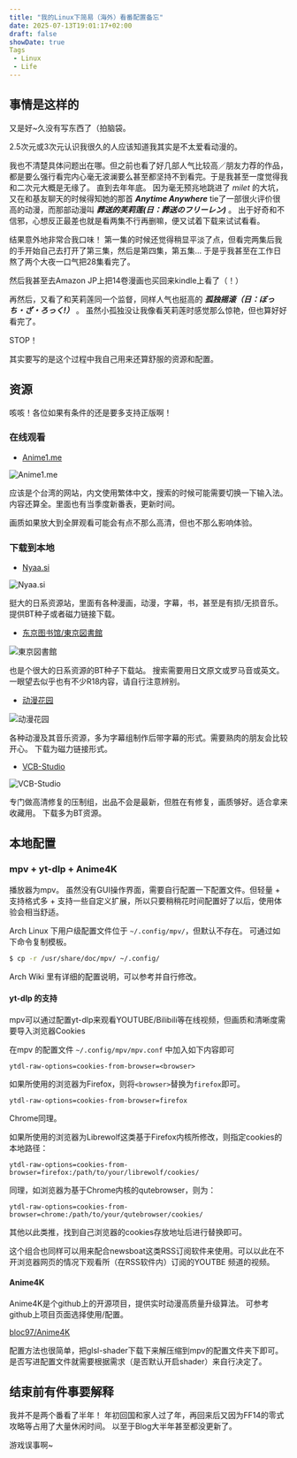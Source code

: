 ```yaml
---
title: "我的Linux下简易（海外）看番配置备忘"
date: 2025-07-13T19:01:17+02:00
draft: false
showDate: true
Tags
 - Linux
 - Life
---
```


## 事情是这样的

又是好~久没有写东西了（拍脑袋。

2.5次元或3次元认识我很久的人应该知道我其实是不太爱看动漫的。

我也不清楚具体问题出在哪。但之前也看了好几部人气比较高／朋友力荐的作品，都是要么强行看完内心毫无波澜要么甚至都坚持不到看完。于是我甚至一度觉得我和二次元大概是无缘了。
直到去年年底。
因为毫无预兆地跳进了 _milet_ 的大坑，又在和基友聊天的时候得知她的那首 ___Anytime Anywhere___ tie了一部很火评价很高的动漫，而那部动漫叫 ___葬送的芙莉莲(日：葬送のフリーレン)___ 。
出于好奇和不信邪，心想反正最差也就是看两集不行再删嘛，便又试着下载来试试看看。

结果意外地非常合我口味！
第一集的时候还觉得稍显平淡了点，但看完两集后我的手开始自己去打开了第三集，然后是第四集，第五集...
于是乎我甚至在工作日熬了两个大夜一口气把28集看完了。

然后我甚至去Amazon JP上把14卷漫画也买回来kindle上看了（！）

再然后，又看了和芙莉莲同一个监督，同样人气也挺高的 ___孤独摇滚（日：ぼっち・ざ・ろっく!）___ 。
虽然小孤独没让我像看芙莉莲时感觉那么惊艳，但也算好好看完了。

STOP！

其实要写的是这个过程中我自己用来还算舒服的资源和配置。

## 资源

咳咳！各位如果有条件的还是要多支持正版啊！

### 在线观看

- [Anime1.me](https://anime1.me/)

![Anime1.me](/img/img-2025-07-13-20-07-51.png)

应该是个台湾的网站，内文使用繁体中文，搜索的时候可能需要切换一下输入法。
内容还算全。里面也有当季度新番表，更新时间。

画质如果放大到全屏观看可能会有点不那么高清，但也不那么影响体验。

### 下载到本地

- [Nyaa.si](https://nyaa.si/)

![Nyaa.si](/img/img-2025-07-13-21-04-12.png)

挺大的日系资源站，里面有各种漫画，动漫，字幕，书，甚至是有损/无损音乐。
提供BT种子或者磁力链接下载。

- [东京图书馆/東京図書館](https://www.tokyotosho.info/)

![東京図書館](/img/img-2025-07-13-21-15-49.png)

也是个很大的日系资源的BT种子下载站。
搜索需要用日文原文或罗马音或英文。
一眼望去似乎也有不少R18内容，请自行注意辨别。

- [动漫花园](https://dmhy.anoneko.com/)

![动漫花园](/img/img-2025-07-13-21-22-14.png)

各种动漫及其音乐资源，多为字幕组制作后带字幕的形式。需要熟肉的朋友会比较开心。
下载为磁力链接形式。

- [VCB-Studio](https://vcb-s.com/)

![VCB-Studio](/img/img-2025-07-13-21-30-21.png)

专门做高清修复的压制组，出品不会是最新，但胜在有修复，画质够好。适合拿来收藏用。
下载多为BT资源。

## 本地配置

### mpv + yt-dlp + Anime4K 

播放器为mpv。
虽然没有GUI操作界面，需要自行配置一下配置文件。但轻量 + 支持格式多 + 支持一些自定义扩展，所以只要稍稍花时间配置好了以后，使用体验会相当舒适。

Arch Linux 下用户级配置文件位于 `~/.config/mpv/`，但默认不存在。
可通过如下命令复制模板。

```bash
$ cp -r /usr/share/doc/mpv/ ~/.config/
```
Arch Wiki 里有详细的配置说明，可以参考并自行修改。

#### yt-dlp 的支持

mpv可以通过配置yt-dlp来观看YOUTUBE/Bilibili等在线视频，但画质和清晰度需要导入浏览器Cookies

在mpv 的配置文件 `~/.config/mpv/mpv.conf` 中加入如下内容即可

```
ytdl-raw-options=cookies-from-browser=<browser>
```
如果所使用的浏览器为Firefox，则将`<browser>`替换为`firefox`即可。

```
ytdl-raw-options=cookies-from-browser=firefox
```
Chrome同理。

如果所使用的浏览器为Librewolf这类基于Firefox内核所修改，则指定cookies的本地路径：

```
ytdl-raw-options=cookies-from-browser=firefox:/path/to/your/librewolf/cookies/
```

同理，如浏览器为基于Chrome内核的qutebrowser，则为：

```
ytdl-raw-options=cookies-from-browser=chrome:/path/to/your/qutebrowser/cookies/
```

其他以此类推，找到自己浏览器的cookies存放地址后进行替换即可。

这个组合也同样可以用来配合newsboat这类RSS订阅软件来使用。可以以此在不开浏览器网页的情况下观看所（在RSS软件内）订阅的YOUTBE 频道的视频。

#### Anime4K

Anime4K是个github上的开源项目，提供实时动漫高质量升级算法。
可参考github上项目页面选择使用/配置。

[bloc97/Anime4K](https://github.com/bloc97/Anime4K)

配置方法也很简单，把glsl-shader下载下来解压缩到mpv的配置文件夹下即可。
是否写进配置文件就需要根据需求（是否默认开启shader）来自行决定了。

## 结束前有件事要解释

我并不是两个番看了半年！
年初回国和家人过了年，再回来后又因为FF14的零式攻略等占用了大量休闲时间。
以至于Blog大半年甚至都没更新了。

游戏误事啊~



